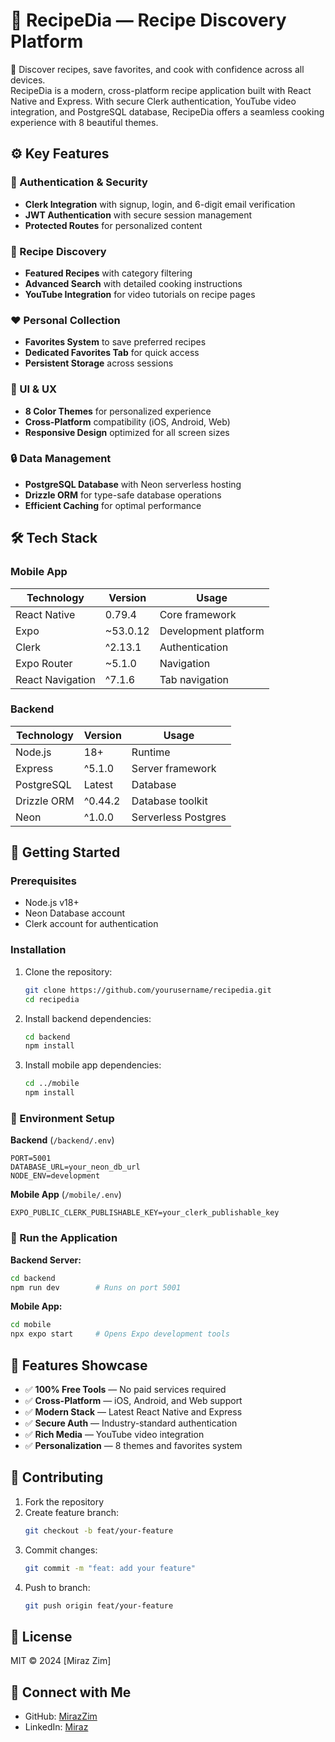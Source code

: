 # 🍳 RecipeDia — Recipe Discovery Platform  
🚀 Discover recipes, save favorites, and cook with confidence across all devices.  
RecipeDia is a modern, cross-platform recipe application built with React Native and Express. With secure Clerk authentication, YouTube video integration, and PostgreSQL database, RecipeDia offers a seamless cooking experience with 8 beautiful themes.  


## ⚙️ Key Features  
### 🔐 Authentication & Security  
- **Clerk Integration** with signup, login, and 6-digit email verification  
- **JWT Authentication** with secure session management  
- **Protected Routes** for personalized content  

### 🍳 Recipe Discovery  
- **Featured Recipes** with category filtering  
- **Advanced Search** with detailed cooking instructions  
- **YouTube Integration** for video tutorials on recipe pages  

### ❤️ Personal Collection  
- **Favorites System** to save preferred recipes  
- **Dedicated Favorites Tab** for quick access  
- **Persistent Storage** across sessions  

### 🎨 UI & UX  
- **8 Color Themes** for personalized experience  
- **Cross-Platform** compatibility (iOS, Android, Web)  
- **Responsive Design** optimized for all screen sizes  

### 🔒 Data Management  
- **PostgreSQL Database** with Neon serverless hosting  
- **Drizzle ORM** for type-safe database operations  
- **Efficient Caching** for optimal performance  

## 🛠️ Tech Stack  
### Mobile App  
| Technology | Version | Usage |
|------------|---------|-------|
| React Native | 0.79.4 | Core framework |
| Expo | ~53.0.12 | Development platform |
| Clerk | ^2.13.1 | Authentication |
| Expo Router | ~5.1.0 | Navigation |
| React Navigation | ^7.1.6 | Tab navigation |

### Backend  
| Technology | Version | Usage |
|------------|---------|-------|
| Node.js | 18+ | Runtime |
| Express | ^5.1.0 | Server framework |
| PostgreSQL | Latest | Database |
| Drizzle ORM | ^0.44.2 | Database toolkit |
| Neon | ^1.0.0 | Serverless Postgres |

## 🚀 Getting Started  
### Prerequisites  
- Node.js v18+  
- Neon Database account  
- Clerk account for authentication  

### Installation  
1. Clone the repository:  
   ```bash  
   git clone https://github.com/yourusername/recipedia.git  
   cd recipedia  
   ```  

2. Install backend dependencies:  
   ```bash  
   cd backend
   npm install  
   ```  

3. Install mobile app dependencies:  
   ```bash
   cd ../mobile
   npm install
   ```

### 🧪 Environment Setup  
**Backend** (`/backend/.env`)
```env
PORT=5001
DATABASE_URL=your_neon_db_url
NODE_ENV=development
```

**Mobile App** (`/mobile/.env`)
```env
EXPO_PUBLIC_CLERK_PUBLISHABLE_KEY=your_clerk_publishable_key
```

### 🔧 Run the Application  
**Backend Server:**
```bash
cd backend
npm run dev        # Runs on port 5001
```

**Mobile App:**
```bash
cd mobile
npx expo start     # Opens Expo development tools
```

## 📱 Features Showcase  
- ✅ **100% Free Tools** — No paid services required  
- ✅ **Cross-Platform** — iOS, Android, and Web support  
- ✅ **Modern Stack** — Latest React Native and Express  
- ✅ **Secure Auth** — Industry-standard authentication  
- ✅ **Rich Media** — YouTube video integration  
- ✅ **Personalization** — 8 themes and favorites system  

## 🤝 Contributing  
1. Fork the repository  
2. Create feature branch:  
   ```bash
   git checkout -b feat/your-feature
   ```  
3. Commit changes:  
   ```bash
   git commit -m "feat: add your feature"
   ```  
4. Push to branch:  
   ```bash
   git push origin feat/your-feature
   ```  

## 📄 License  
MIT © 2024 [Miraz Zim]  

## 📩 Connect with Me
- GitHub: [MirazZim](https://github.com/MirazZim)
- LinkedIn: [Miraz](https://www.linkedin.com/in/mirazur-rahman-zim-62a973272/)
